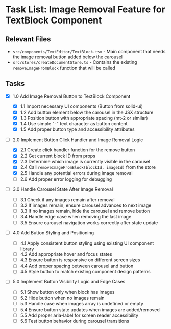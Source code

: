 # Task List: Image Removal Feature for TextBlock Component

## Relevant Files

- `src/components/TextEditor/TextBlock.tsx` - Main component that needs the image removal button added below the carousel
- `src/stores/createDocumentStore.ts` - Contains the existing `removeImageFromBlock` function that will be called

## Tasks

- [x] 1.0 Add Image Removal Button to TextBlock Component

  - [x] 1.1 Import necessary UI components (Button from solid-ui)
  - [x] 1.2 Add button element below the carousel in the JSX structure
  - [x] 1.3 Position button with appropriate spacing (mt-2 or similar)
  - [x] 1.4 Use simple "-" text character as button content
  - [x] 1.5 Add proper button type and accessibility attributes

- [ ] 2.0 Implement Button Click Handler and Image Removal Logic

  - [x] 2.1 Create click handler function for the remove button
  - [x] 2.2 Get current block ID from props
  - [x] 2.3 Determine which image is currently visible in the carousel
  - [x] 2.4 Call `removeImageFromBlock(blockId, imageId)` from the store
  - [x] 2.5 Handle any potential errors during image removal
  - [ ] 2.6 Add proper error logging for debugging

- [ ] 3.0 Handle Carousel State After Image Removal

  - [ ] 3.1 Check if any images remain after removal
  - [ ] 3.2 If images remain, ensure carousel advances to next image
  - [ ] 3.3 If no images remain, hide the carousel and remove button
  - [ ] 3.4 Handle edge case when removing the last image
  - [ ] 3.5 Ensure carousel navigation works correctly after state update

- [ ] 4.0 Add Button Styling and Positioning

  - [ ] 4.1 Apply consistent button styling using existing UI component library
  - [ ] 4.2 Add appropriate hover and focus states
  - [ ] 4.3 Ensure button is responsive on different screen sizes
  - [ ] 4.4 Add proper spacing between carousel and button
  - [ ] 4.5 Style button to match existing component design patterns

- [ ] 5.0 Implement Button Visibility Logic and Edge Cases
  - [ ] 5.1 Show button only when block has images
  - [ ] 5.2 Hide button when no images remain
  - [ ] 5.3 Handle case when images array is undefined or empty
  - [ ] 5.4 Ensure button state updates when images are added/removed
  - [ ] 5.5 Add proper aria-label for screen reader accessibility
  - [ ] 5.6 Test button behavior during carousel transitions
